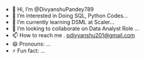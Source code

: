 - 👋 Hi, I’m @DivyanshuPandey789
- 👀 I’m interested in Doing SQL, Python Codes...
- 🌱 I’m currently learning DSML at Scaler... 
- 💞️ I’m looking to collaborate on Data Analyst Role ...
- 📫 How to reach me . pdivyanshu201@gmail.com 
- 😄 Pronouns: ...
- ⚡ Fun fact: ...

<!---
DivyanshuPandey789/DivyanshuPandey789 is a ✨ special ✨ repository because its `README.md` (this file) appears on your GitHub profile.
You can click the Preview link to take a look at your changes.
--->
